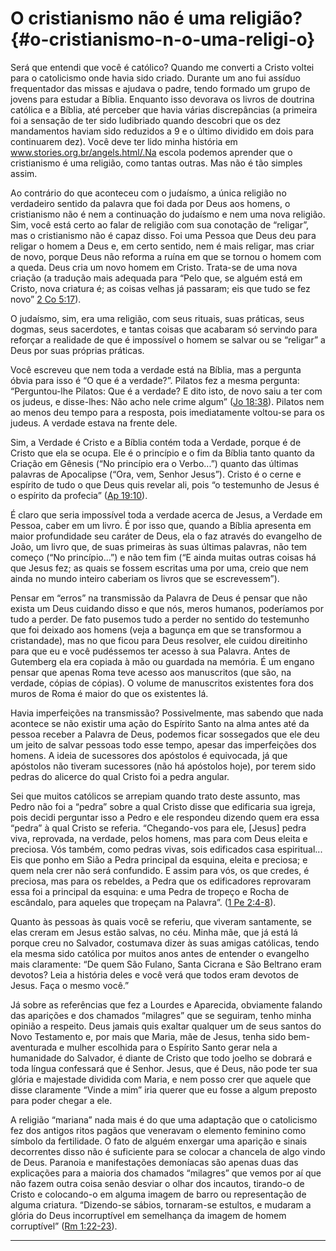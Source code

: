 # O cristianismo não é uma religião? {#o-cristianismo-n-o-uma-religi-o}

Será que entendi que você é católico? Quando me converti a Cristo voltei para o catolicismo onde havia sido criado. Durante um ano fui assíduo frequentador das missas e ajudava o padre, tendo formado um grupo de jovens para estudar a Bíblia. Enquanto isso devorava os livros de doutrina católica e a Bíblia, até perceber que havia várias discrepâncias (a primeira foi a sensação de ter sido ludibriado quando descobri que os dez mandamentos haviam sido reduzidos a 9 e o último dividido em dois para continuarem dez). Você deve ter lido minha história em www.stories.org.br/angels.html/.Na escola podemos aprender que o cristianismo é uma religião, como tantas outras. Mas não é tão simples assim.

Ao contrário do que aconteceu com o judaísmo, a única religião no verdadeiro sentido da palavra que foi dada por Deus aos homens, o cristianismo não é nem a continuação do judaísmo e nem uma nova religião. Sim, você está certo ao falar de religião com sua conotação de “religar”, mas o cristianismo não é capaz disso. Foi uma Pessoa que Deus deu para religar o homem a Deus e, em certo sentido, nem é mais religar, mas criar de novo, porque Deus não reforma a ruína em que se tornou o homem com a queda. Deus cria um novo homem em Cristo. Trata-se de uma nova criação (a tradução mais adequada para “Pelo que, se alguém está em Cristo, nova criatura é; as coisas velhas já passaram; eis que tudo se fez novo” [2 Co 5:17](http://bibliaonline.com.br/acf/2co/5/17)).

O judaísmo, sim, era uma religião, com seus rituais, suas práticas, seus dogmas, seus sacerdotes, e tantas coisas que acabaram só servindo para reforçar a realidade de que é impossível o homem se salvar ou se “religar” a Deus por suas próprias práticas.

Você escreveu que nem toda a verdade está na Bíblia, mas a pergunta óbvia para isso é “O que é a verdade?”. Pilatos fez a mesma pergunta: “Perguntou-lhe Pilatos: Que é a verdade? E dito isto, de novo saiu a ter com os judeus, e disse-lhes: Não acho nele crime algum” ([Jo 18:38](http://bibliaonline.com.br/acf/jo/18/38)). Pilatos nem ao menos deu tempo para a resposta, pois imediatamente voltou-se para os judeus. A verdade estava na frente dele.

Sim, a Verdade é Cristo e a Bíblia contém toda a Verdade, porque é de Cristo que ela se ocupa. Ele é o princípio e o fim da Bíblia tanto quanto da Criação em Gênesis (“No princípio era o Verbo...”) quanto das últimas palavras de Apocalipse (“Ora, vem, Senhor Jesus”). Cristo é o cerne e espírito de tudo o que Deus quis revelar ali, pois “o testemunho de Jesus é o espírito da profecia” ([Ap 19:10](http://bibliaonline.com.br/acf/ap/19/10)).

É claro que seria impossível toda a verdade acerca de Jesus, a Verdade em Pessoa, caber em um livro. É por isso que, quando a Bíblia apresenta em maior profundidade seu caráter de Deus, ela o faz através do evangelho de João, um livro que, de suas primeiras às suas últimas palavras, não tem começo (“No princípio...”) e não tem fim (“E ainda muitas outras coisas há que Jesus fez; as quais se fossem escritas uma por uma, creio que nem ainda no mundo inteiro caberiam os livros que se escrevessem”).

Pensar em “erros” na transmissão da Palavra de Deus é pensar que não exista um Deus cuidando disso e que nós, meros humanos, poderíamos por tudo a perder. De fato pusemos tudo a perder no sentido do testemunho que foi deixado aos homens (veja a bagunça em que se transformou a cristandade), mas no que ficou para Deus resolver, ele cuidou direitinho para que eu e você pudéssemos ter acesso à sua Palavra. Antes de Gutemberg ela era copiada à mão ou guardada na memória. É um engano pensar que apenas Roma teve acesso aos manuscritos (que são, na verdade, cópias de cópias). O volume de manuscritos existentes fora dos muros de Roma é maior do que os existentes lá.

Havia imperfeições na transmissão? Possivelmente, mas sabendo que nada acontece se não existir uma ação do Espírito Santo na alma antes até da pessoa receber a Palavra de Deus, podemos ficar sossegados que ele deu um jeito de salvar pessoas todo esse tempo, apesar das imperfeições dos homens. A ideia de sucessores dos apóstolos é equivocada, já que apóstolos não tiveram sucessores (não há apóstolos hoje), por terem sido pedras do alicerce do qual Cristo foi a pedra angular.

Sei que muitos católicos se arrepiam quando trato deste assunto, mas Pedro não foi a “pedra” sobre a qual Cristo disse que edificaria sua igreja, pois decidi perguntar isso a Pedro e ele respondeu dizendo quem era essa “pedra” à qual Cristo se referia. “Chegando-vos para ele, [Jesus] pedra viva, reprovada, na verdade, pelos homens, mas para com Deus eleita e preciosa. Vós também, como pedras vivas, sois edificados casa espiritual... Eis que ponho em Sião a Pedra principal da esquina, eleita e preciosa; e quem nela crer não será confundido. E assim para vós, os que credes, é preciosa, mas para os rebeldes, a Pedra que os edificadores reprovaram essa foi a principal da esquina: e uma Pedra de tropeço e Rocha de escândalo, para aqueles que tropeçam na Palavra”. ([1 Pe 2:4-8](http://bibliaonline.com.br/acf/1pe/2/4-8)).

Quanto às pessoas às quais você se referiu, que viveram santamente, se elas creram em Jesus estão salvas, no céu. Minha mãe, que já está lá porque creu no Salvador, costumava dizer às suas amigas católicas, tendo ela mesma sido católica por muitos anos antes de entender o evangelho mais claramente: “De quem São Fulano, Santa Cicrana e São Beltrano eram devotos? Leia a história deles e você verá que todos eram devotos de Jesus. Faça o mesmo você.”

Já sobre as referências que fez a Lourdes e Aparecida, obviamente falando das aparições e dos chamados “milagres” que se seguiram, tenho minha opinião a respeito. Deus jamais quis exaltar qualquer um de seus santos do Novo Testamento e, por mais que Maria, mãe de Jesus, tenha sido bem-aventurada e mulher escolhida para o Espírito Santo gerar nela a humanidade do Salvador, é diante de Cristo que todo joelho se dobrará e toda língua confessará que é Senhor. Jesus, que é Deus, não pode ter sua glória e majestade dividida com Maria, e nem posso crer que aquele que disse claramente “Vinde a mim” iria querer que eu fosse a algum preposto para poder chegar a ele.

A religião “mariana” nada mais é do que uma adaptação que o catolicismo fez dos antigos ritos pagãos que veneravam o elemento feminino como símbolo da fertilidade. O fato de alguém enxergar uma aparição e sinais decorrentes disso não é suficiente para se colocar a chancela de algo vindo de Deus. Paranoia e manifestações demoníacas são apenas duas das explicações para a maioria dos chamados “milagres” que vemos por aí que não fazem outra coisa senão desviar o olhar dos incautos, tirando-o de Cristo e colocando-o em alguma imagem de barro ou representação de alguma criatura. “Dizendo-se sábios, tornaram-se estultos, e mudaram a glória do Deus incorruptível em semelhança da imagem de homem corruptível” ([Rm 1:22-23](http://bibliaonline.com.br/acf/rm/1/22-23)).

*****